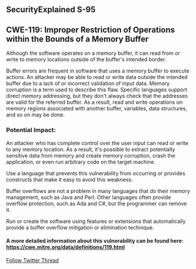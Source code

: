 ## SecurityExplained S-95

## CWE-119: Improper Restriction of Operations within the Bounds of a Memory Buffer
Although the software operates on a memory buffer, it can read from or write to memory locations outside of the buffer's intended border.
 
Buffer errors are frequent in software that uses a memory buffer to execute actions. An attacker may be able to read or write data outside the intended buffer due to a lack of or incorrect validation of input data. Memory corruption is a term used to describe this flaw.
Specific languages support direct memory addressing, but they don't always check that the addresses are valid for the referred buffer. As a result, read and write operations on memory regions associated with another buffer, variables, data structures, and so on may be done.
 
  
### Potential Impact: 
 
An attacker who has complete control over the user input can read or write to any memory location. As a result, it's possible to extract potentially sensitive data from memory and create memory corruption, crash the application, or even run arbitrary code on the target machine.
 
Use a language that prevents this vulnerability from occurring or provides constructs that make it easy to avoid this weakness. 
 
Buffer overflows are not a problem in many languages that do their memory management, such as Java and Perl. Other languages often provide overflow protection, such as Ada and C#, but the programmer can remove it.

Run or create the software using features or extensions that automatically provide a buffer overflow mitigation or elimination technique.


#### A more detailed information about this vulnerability can be found here: https://cwe.mitre.org/data/definitions/119.html



[Follow Twitter Thread](https://twitter.com/harshbothra_/status/1511207010242494465)
